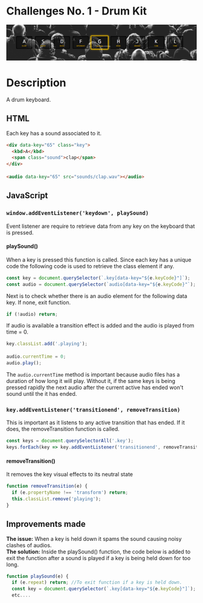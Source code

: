 # Challenges No. 1 - Drum Kit

![Drumkit](https://github.com/nnsh93/JavaScript30-Challenges/blob/main/Challenge%20%231%20-%20JavaScript%20Drum%20Kit/Drumkit.PNG)

# Description
A drum keyboard.

## HTML
Each key has a sound associated to it.
```html
<div data-key="65" class="key">
  <kbd>A</kbd>
  <span class="sound">clap</span>
</div>

<audio data-key="65" src="sounds/clap.wav"></audio>
```

## JavaScript
### ```window.addEventListener('keydown', playSound)```
Event listener are require to retrieve data from any key on the keyboard that is pressed.

#### playSound()
When a key is pressed this function is called. Since each key has a unique code the following code is used to retrieve the class element if any.
```javascript
const key = document.querySelector(`.key[data-key="${e.keyCode}"]`);
const audio = document.querySelector(`audio[data-key="${e.keyCode}"`);
```
Next is to check whether there is an audio element for the following data key. If none, exit function.
```javascript
if (!audio) return;
```
If audio is available a transition effect is added and the audio is played from time = 0.  
```javascript
key.classList.add('.playing');

audio.currentTime = 0;
audio.play();
```
The ```audio.currentTime``` method is important because audio files has a duration of how long it will play. Without it, if the same keys is being pressed rapidly the next audio after the current active has ended won't sound until the it has ended.

### ```key.addEventListener('transitionend', removeTransition)```
This is important as it listens to any active transition that has ended. If it does, the removeTransition function is called.
```javascript
const keys = document.querySelectorAll('.key');
keys.forEach(key => key.addEventListener('transitionend', removeTransition));
```

#### removeTransition()
It removes the key visual effects to its neutral state
```javascript
function removeTransition(e) {
  if (e.propertyName !== 'transform') return;
  this.classList.remove('playing');
}
```
## Improvements made 
**The issue:** When a key is held down it spams the sound causing noisy clashes of audios.<br/>
**The solution:** Inside the playSound() function, the code below is added to exit the function after a sound is played if a key is being held down for too long.
```javascript
function playSound(e) {
  if (e.repeat) return; //To exit function if a key is held down.
  const key = document.querySelector(`.key[data-key="${e.keyCode}"]`);
  etc....
```


